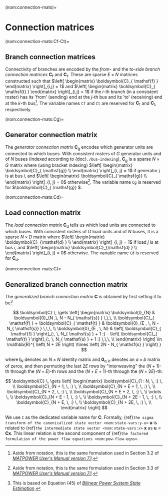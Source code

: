 (nom:connection-mats)=
# Connection matrices

(nom:connection-mats:Cf-Ct)=
## Branch connection matrices

Connectivity of branches are encoded by
the *from-* and the *to-side branch connection matrices*
$\boldsymbol{C}_{ \mathsf{f} }$
and
$\boldsymbol{C}_{ \mathsf{t} }$.
These are sparse $E \times N$ matrices constructed such that
$\left[ \begin{matrix} \boldsymbol{C}_{ \mathsf{f} } \end{matrix} \right]_{i,j} = 1$
and
$\left[ \begin{matrix} \boldsymbol{C}_{ \mathsf{t} } \end{matrix} \right]_{i,j} = 1$
if the $i$-th branch (in a consistent roster) has
its 'from' (sending) end at the $j$-th bus
and its 'to' (receiving) end at the $k$-th bus[^about-Cf-Ct].
The variable names `Cf` and `Ct` are reserved for
$\boldsymbol{C}_{ \mathsf{f} }$
and
$\boldsymbol{C}_{ \mathsf{t} }$,
respectively.

[^about-Cf-Ct]: Aside from notation, this is the same formulation used in Section 3.2 of
[*MATPOWER User's Manual version 7.1*](https://matpower.org/docs/MATPOWER-manual-7.1.pdf).

(nom:connection-mats:Cg)=
## Generator connection matrix

The *generator connection matrix*
$\boldsymbol{C}_{ \mathsf{g} }$
encodes which generator units are connected to which buses.
With consistent rosters of $G$ generator units and of $N$ buses
(indexed according to {doc}`./bus-indexing`),
$\boldsymbol{C}_{ \mathsf{g}}$ is a sparse $N \times G$ matrix where
(using bracket indexing)
$\left[ \begin{matrix} \boldsymbol{C}_{ \mathsf{g}} \\ \end{matrix} \right]_{i, j} =  1$
if generator $j$ is at bus $i$,
and
$\left[ \begin{matrix} \boldsymbol{C}_{ \mathsf{g}} \\ \end{matrix} \right]_{i, j} =  0$
otherwise[^about-Cg].
The variable name `Cg` is reserved for $\boldsymbol{C}_{ \mathsf{g}} $.

[^about-Cg]: Aside from notation, this is the same formulation used in Section 3.3 of
[*MATPOWER User's Manual version 7.1*](https://matpower.org/docs/MATPOWER-manual-7.1.pdf).

(nom:connection-mats:Cd)=
## Load connection matrix

The *load connection matrix*
$\boldsymbol{C}_{\mathsf{d} }$
tells us which load units are connected to which buses.
With consistent rosters of $D$ load units and of $N$ buses,
it is a sparse $N \times D$ matrix where
$\left[ \begin{matrix} \boldsymbol{C}_{\mathsf{d} } \\ \end{matrix} \right]_{i, j} = 1$
if load $j$ is at bus $i$,
and
$\left[ \begin{matrix} \boldsymbol{C}_{\mathsf{d} } \\ \end{matrix} \right]_{i, j} = 0$
otherwise.
The variable name `Cd` is reserved for $\boldsymbol{C}_{\mathsf{d} }$.

(nom:connection-mats:C)=
## Generalized branch connection matrix

The *generalized branch connection matrix* $\boldsymbol{C}$
is obtained by first setting it to be[^about-C]

$$
\boldsymbol{C}
\, \gets
\left[ \begin{matrix}
    \boldsymbol{I}_{N} & \boldsymbol{0}_{N ,\, N - N_{ \mathsf{s}} }                \,\,\, \\
    \boldsymbol{C}_{ \mathsf{f} } + \boldsymbol{C}_{ \mathsf{t} }
    & \boldsymbol{0}_{E , \, N - N_{ \mathsf{s}} }                                  \,\,\, \\
    \boldsymbol{0}_{E , \, N}
    &
    \left[ \boldsymbol{C}_{ \mathsf{f} } \right]_{:, \, N_{ \mathsf{s} } + 1 :}
    -
    \left[ \boldsymbol{C}_{ \mathsf{t} } \right]_{:, \, N_{ \mathsf{s} } + 1 :}     \,\,\, \\
\end{matrix} \right]
\in \mathbb{R}^{ \left( N + 2E \right) \times \left( 2N - N_{ \mathsf{s} } \right) }
$$

where
$\boldsymbol{I}_{N}$ denotes an $N \times N$ identity matrix
and
$\boldsymbol{0}_{a, b}$ denotes an $a \times b$ matrix of zeros,
and then permuting the last $2E$ rows by "interweaving"
the $\left( N + 1 \right)$-th through the $\left( N + E \right)$-th rows
and
the $\left( N + E + 1 \right)$-th through the $\left( N + 2E \right)$-th:

$$
\boldsymbol{C}
\, \gets
\left[ \begin{matrix}
    \boldsymbol{C}_{1 : N, \, :}        \, \\
    \boldsymbol{C}_{N + 1, \, :}        \, \\
    \boldsymbol{C}_{N + E + 1, \, :}    \, \\
    \boldsymbol{C}_{N + 2, \, :}        \, \\
    \boldsymbol{C}_{N + E + 2, \, :}    \, \\
    \vdots                              \, \\
    \boldsymbol{C}_{N + E - 1, \, :}    \, \\
    \boldsymbol{C}_{N + 2E - 1, \, :}   \, \\
    \boldsymbol{C}_{N + E, \, :}        \, \\
    \boldsymbol{C}_{N + 2E, \, :}       \, \\
\end{matrix} \right]
$$

We use `C` as the dedicated variable name for $\boldsymbol{C}$.
Formally,
{ref}`the sigma transform of the canonicalized state vector <nom:state-vars:y-u>`
$\boldsymbol{u}$
is related to
{ref}`the intermediate state vector <nom:state-vars:x>`
$\boldsymbol{x}$
as
$\boldsymbol{u} = \boldsymbol{C} \boldsymbol{x}$.
This linear relation is the second component of
{ref}`the factored formulation of the power flow equations <nom:pow-flow-eqns>`.

[^about-C]: This is based on Equation (45) of
[*Bilinear Power System State Estimation*](https://doi.org/10.1109/TPWRS.2011.2162256).
